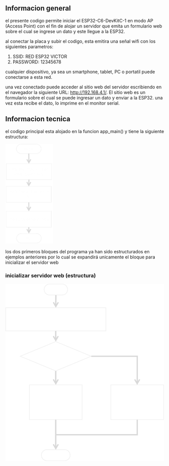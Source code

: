 ## Informacion general
el presente codigo permite iniciar el ESP32-C6-DevKitC-1 en modo AP (Access Point) con el fin de alojar un servidor que emita un formulario web sobre el cual se ingrese un dato y este llegue a la ESP32.

al conectar la placa y subir el codigo, esta emitira una señal wifi con los siguientes parametros:

1. SSID: RED ESP32 VICTOR
2. PASSWORD: 12345678

cualquier dispositivo, ya sea un smartphone, tablet, PC o portatil puede conectarse a esta red.

una vez conectado puede acceder al sitio web del servidor escribiendo en el navegador la siguiente URL: http://192.168.4.1/. El sitio web es un formulario sobre el cual se puede ingresar un dato y enviar a la ESP32. una vez esta recibe el dato, lo imprime en el monitor serial.

## Informacion tecnica 

el codigo principal esta alojado en la funcion app_main() y tiene la siguiente estructura:

<img src="assets/imagen_principal.png" alt="imagen principal" width="150">

los dos primeros bloques del programa ya han sido estructurados en ejemplos anteriores por lo cual se expandirá unicamente el bloque para inicializar el servidor web

### inicializar servidor web (estructura)

<img src="assets\diagrama_inicializar_servidor.png" alt="diagrama: bloque de inicializacion de servidor" width="500">






